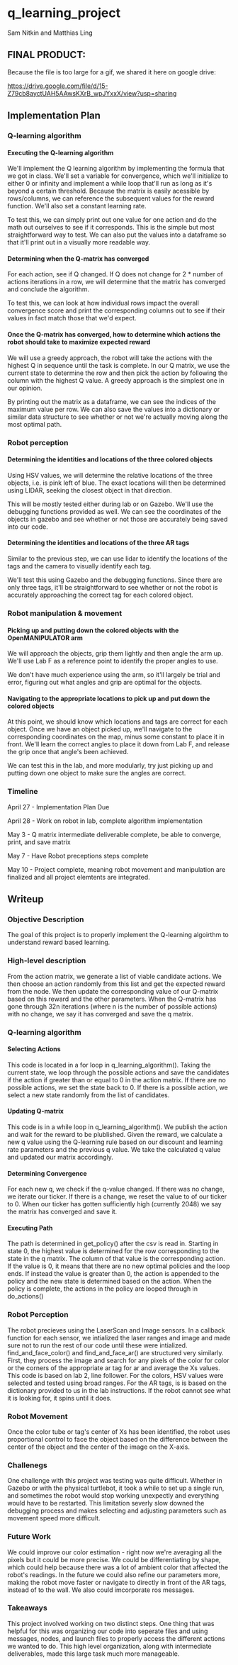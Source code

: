 # q_learning_project


Sam Nitkin and Matthias Ling

## FINAL PRODUCT:
Because the file is too large for a gif, we shared it here on google drive:

https://drive.google.com/file/d/15-Z79cb8ayctUAH5AAwsKXrB_wpJYxxX/view?usp=sharing


## Implementation Plan

### Q-learning algorithm
#### Executing the Q-learning algorithm

We'll implement the Q learning algorithm by implementing the formula that we got in class.  We'll set a variable for convergence, which we'll initialize to either 0 or infinity and implement a while loop that'll run as long as it's beyond a certain threshold.  Because the matrix is easily acessible by rows/columns, we can reference the subsequent values for the reward function.  We'll also set a constant learning rate.

To test this, we can simply print out one value for one action and do the math out ourselves to see if it corresponds.  This is the simple but most straightforward way to test.  We can also put the values into a dataframe so that it'll print out in a visually more readable way.

#### Determining when the Q-matrix has converged

For each action, see if Q changed. If Q does not change for 2 * number of actions iterations in a row, we will determine that the matrix has converged and conclude the algorithm.

To test this, we can look at how individual rows impact the overall convergence score and print the corresponding columns out to see if their values in fact match those that we'd expect.

#### Once the Q-matrix has converged, how to determine which actions the robot should take to maximize expected reward

We will use a greedy approach, the robot will take the actions with the highest Q in sequence until the task is complete.  In our Q matrix, we use the current state to determine the row and then pick the action by following the column with the highest Q value.  A greedy approach is the simplest one in our opinion.  

By printing out the matrix as a dataframe, we can see the indices of the maximum value per row.  We can also save the values into a dictionary or similar data structure to see whether or not we're actually moving along the most optimal path. 

### Robot perception
#### Determining the identities and locations of the three colored objects

Using HSV values, we will determine the relative locations of the three objects, i.e. is pink left of blue. The exact locations will then be determined using LIDAR, seeking the closest object in that direction.  

This will be mostly tested either during lab or on Gazebo.  We'll use the debugging functions provided as well.  We can see the coordinates of the objects in gazebo and see whether or not those are accurately being saved into our code.

#### Determining the identities and locations of the three AR tags
Similar to the previous step, we can use lidar to identify the locations of the tags and the camera to visually identify each tag.

We'll test this using Gazebo and the debugging functions.  Since there are only three tags, it'll be straightforward to see whether or not the robot is accurately approaching the correct tag for each colored object.

### Robot manipulation & movement

#### Picking up and putting down the colored objects with the OpenMANIPULATOR arm
We will approach the objects, grip them lightly and then angle the arm up.  We'll use Lab F as a reference point to identify the proper angles to use.

We don't have much experience using the arm, so it'll largely be trial and error, figuring out what angles and grip are optimal for the objects.

#### Navigating to the appropriate locations to pick up and put down the colored objects
At this point, we should know which locations and tags are correct for each object.  Once we have an object picked up, we'll navigate to the corresponding coordinates on the map, minus some constant to place it in front.  We'll learn the correct angles to place it down from Lab F, and release the grip once that angle's been achieved.

We can test this in the lab, and more modularly, try just picking up and putting down one object to make sure the angles are correct.


### Timeline

April 27 - Implementation Plan Due

April 28 - Work on robot in lab, complete algorithm implementation

May 3 - Q matrix intermediate deliverable complete, be able to converge, print, and save matrix

May 7 - Have Robot preceptions steps complete

May 10 - Project complete, meaning robot movement and manipulation are finalized and all project elemtents are integrated.

## Writeup

### Objective Description

The goal of this project is to properly implement the Q-learning algoirthm to understand reward based learning.

### High-level description

From the action matrix, we generate a list of viable candidate actions. We then choose an action randomly from this list and get the expected reward from the node. We then update the corresponding value of our Q-matrix based on this reward and the other parameters. When the Q-matrix has gone through 32n iterations (where n is the number of possible actions) with no change, we say it has converged and save the q matrix. 

### Q-learning algorithm

#### Selecting Actions

This code is located in a for loop in q_learning_algorithm(). Taking the current state, we loop through the possible actions and save the candidates if the action if greater than or equal to 0 in the action matrix. If there are no possible actions, we set the state back to 0. If there is a possible action, we select a new state randomly from the list of candidates.

#### Updating Q-matrix

This code is in a while loop in q_learning_algorithm(). We publish the action and wait for the reward to be plublished. Given the reward, we calculate a new q value using the Q-learning rule based on our discount and learning rate parameters and the previous q value. We take the calculated q value and updated our matrix accordingly.

#### Determining Convergence

For each new q, we check if the q-value changed. If there was no change, we iterate our ticker. If there is a change, we reset the value to of our ticker to 0. When our ticker has gotten sufficiently high (currently 2048) we say the matrix has converged and save it.

#### Executing Path

The path is determined in get_policy() after the csv is read in. Starting in state 0, the highest value is determined for the row corresponding to the state in the q matrix. The column of that value is the corresponding action. If the value is 0, it means that there are no new optimal policies and the loop ends. If instead the value is greater than 0, the action is appended to the policy and the new state is determined based on the action. When the policy is complete, the actions in the policy are looped through in do_actions()

### Robot Perception
 
 The robot precieves using the LaserScan and Image sensors. In a callback function for each sensor, we intialized the laser ranges and image and made sure not to run the rest of our code until these were intialized. find_and_face_color() and find_and_face_ar() are structured very similarly. First, they process the image and search for any pixels of the color for color or the corners of the appropriate ar tag for ar and average the Xs values. This code is based on lab 2, line follower. For the colors, HSV values were selected and tested using broad ranges. For the AR tags, is is based on the dictionary provided to us in the lab instructions. If the robot cannot see what it is looking for, it spins until it does.
 
 ### Robot Movement
  
  Once the color tube or tag's center of Xs has been identified, the robot uses proportional control to face the object based on the difference between the center of the object and the center of the image on the X-axis.
  
  
  ### Challenegs
  
  One challenge with this project was testing was quite difficult. Whether in Gazebo or with the physical turtlebot, it took a while to set up a single run, and sometimes the robot would stop working unexpectly and everything would have to be restarted. This limitation severly slow downed the debugging process and makes selecting and adjusting parameters such as movement speed more difficult.
  
 
 ### Future Work

 We could improve our color estimation - right now we're averaging all the pixels but it could be more precise.  We could be differentiating by shape, which could help because there was a lot of ambient color that affected the robot's readings.  In the future we could also refine our parameters more, making the robot move faster or navigate to directly in front of the AR tags, instead of to the wall.  We also could imcorporate ros messages.
 
 ### Takeaways
  
  This project involved working on two distinct steps. One thing that was helpful for this was organizing our code into seperate files and using messages, nodes, and launch files to properly access the different actions we wanted to do. This high level organization, along with intermediate deliverables, made this large task much more manageable. 

